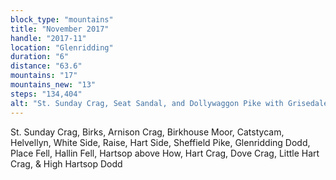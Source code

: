 ```yaml
---
block_type: "mountains"
title: "November 2017"
handle: "2017-11"
location: "Glenridding"
duration: "6"
distance: "63.6"
mountains: "17"
mountains_new: "13"
steps: "134,404"
alt: "St. Sunday Crag, Seat Sandal, and Dollywaggon Pike with Grisedale Tarn between them in the Lake District"
---
```


St. Sunday Crag, Birks, Arnison Crag, Birkhouse Moor, Catstycam, Helvellyn, White Side, Raise, Hart Side, Sheffield Pike, Glenridding Dodd, Place Fell, Hallin Fell, Hartsop above How, Hart Crag, Dove Crag, Little Hart Crag, & High Hartsop Dodd
